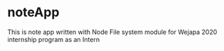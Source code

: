 # noteApp
This is note app written with Node File system module for Wejapa 2020 internship program as an Intern
